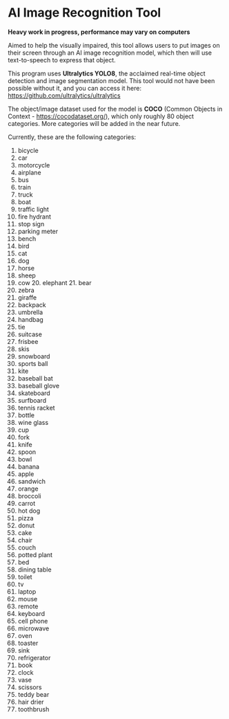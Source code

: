 # AI Image Recognition Tool
**Heavy work in  progress, performance may vary on computers**

Aimed to help the visually impaired, this tool allows users to put images on their screen
through an AI image recognition model, which then will use text-to-speech to express that object.

This program uses **Ultralytics YOLO8**, the acclaimed real-time object detection and image segmentation model.
This tool would not have been possible without it, and you can access it here:
https://github.com/ultralytics/ultralytics

The object/image dataset used for the model is **COCO** (Common Objects in Context - https://cocodataset.org/),
which only roughly 80 object categories. More categories will be added in the near future.

Currently, these are the following categories:
1. bicycle 
2. car  
3. motorcycle  
4. airplane  
5. bus  
6. train 
7. truck
8. boat 
9. traffic light 
10. fire hydrant 
11. stop sign 
12. parking meter 
13. bench
14. bird 
15. cat 
16. dog 
17. horse 
18. sheep 
19. cow 20. elephant 21. bear
22. zebra 
23. giraffe 
24. backpack 
25. umbrella 
26. handbag 
27. tie 
28. suitcase
29. frisbee 
30. skis 
31. snowboard 
32. sports ball 
33. kite 
34. baseball bat
35. baseball glove 
36. skateboard 
37. surfboard 
38. tennis racket 
39. bottle
40. wine glass 
41. cup 
42. fork 
43. knife 
44. spoon 
45. bowl 
46. banana 
47. apple
48. sandwich 
49. orange 
50. broccoli 
51. carrot 
52. hot dog 
53. pizza 
54. donut
55. cake 
56. chair 
57. couch 
58. potted plant 
59. bed 
60. dining table 
61. toilet
62. tv 
63. laptop 
64. mouse 
65. remote 
66. keyboard 
67. cell phone 
68. microwave
69. oven 
70. toaster 
71. sink 
72. refrigerator 
73. book 
74. clock 
75. vase
76. scissors 
77. teddy bear 
78. hair drier 
79. toothbrush
